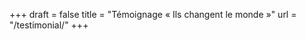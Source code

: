 +++
draft	= false
title	= "Témoignage « Ils changent le monde »"
url		= "/testimonial/"
+++

<div class="cognito">
<script src="https://services.cognitoforms.com/s/xAXYCblZcUSZYpoC3yqo0Q"></script>
<script>Cognito.load("forms", { id: "4" });</script>
</div>